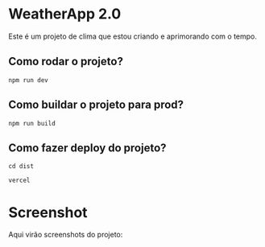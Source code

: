# WeatherApp 2.0
Este é um projeto de clima que estou criando e aprimorando com o tempo.

## Como rodar o projeto?
``
npm run dev
``

## Como buildar o projeto para prod?
``
npm run build 
``

## Como fazer deploy do projeto?
``
cd dist
``

``
vercel
``

# Screenshot
Aqui virão screenshots do projeto: